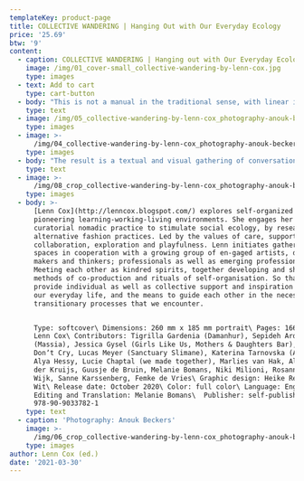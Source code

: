 ```yaml
---
templateKey: product-page
title: COLLECTIVE WANDERING | Hanging Out with Our Everyday Ecology
price: '25.69'
btw: '9'
content:
  - caption: COLLECTIVE WANDERING | Hanging out with Our Everyday Ecology (2020)
    image: /img/01_cover-small_collective-wandering-by-lenn-cox.jpg
    type: images
  - text: Add to cart
    type: cart-button
  - body: "This is not a manual in the traditional sense, with linear instructions or guidelines – rather, it is a hopefully engaging and activating collection of insights, moments and encounters, experienced during my continuing artistic research On Tour. What started out as a solo adventure consciously evolved into a collaborative and collective journey.\n\n\rThe intention of this manual is to inspire and support kindred individuals who are in search of an alternative rhythm of learning-working-living. Sharing multiform co-production processes and rituals of self-organisation concerning our common everyday lives.\n\nAccompanying my own contributions, I have invited various practitioners who resonate with me on a personal and professional level to respond to our shared experiences, from and in relation to their respective practices."
    type: text
  - image: /img/05_collective-wandering-by-lenn-cox_photography-anouk-beckers.jpg
    type: images
  - image: >-
      /img/04_collective-wandering-by-lenn-cox_photography-anouk-beckers_lowres.jpg
    type: images
  - body: "The result is a textual and visual gathering of conversations, testimonials and observations, from essays to poetry, from clothing to recipes.\n\n\rI recognise the realisation of this publication as an extension of my curatorial practice, in which I initiate collaborative gatherings and spaces. This manual is such a space. I see it as a living document, an ongoing conversation. An open invitation to go on a playful adventure with your own everyday ecology."
    type: text
  - image: >-
      /img/08_crop_collective-wandering-by-lenn-cox_photography-anouk-beckers_lowres.jpg
    type: images
  - body: >-
      [Lenn Cox](http://lenncox.blogspot.com/) explores self-organized
      pioneering learning-working-living environments. She engages her
      curatorial nomadic practice to stimulate social ecology, by researching
      alternative fashion practices. Led by the values of care, support,
      collaboration, exploration and playfulness. Lenn initiates gatherings and
      spaces in cooperation with a growing group of en-gaged artists, designers,
      makers and thinkers; professionals as well as emerging professionals.
      Meeting each other as kindred spirits, together developing and sharing
      methods of co-production and rituals of self-organisation. So that these
      provide individual as well as collective support and inspiration around
      our everyday life, and the means to guide each other in the necessary
      transitionary processes that we encounter.


      Type: softcover\ Dimensions: 260 mm x 185 mm portrait\ Pages: 166\ Editor:
      Lenn Cox\ Contributors: Tigrilla Gardenia (Damanhur), Sepideh Ardalani
      (Massia), Jessica Gysel (Girls Like Us, Mothers & Daughters Bar), Tomboys
      Donʼt Cry, Lucas Meyer (Sanctuary Slimane), Katerina Tarnovska (Asgarda),
      Alya Hessy, Lucie Chaptal (we made together), Marlies van Hak, Aliki van
      der Kruijs, Guusje de Bruin, Melanie Bomans, Niki Milioni, Rosanne van
      Wijk, Sanne Karssenberg, Femke de Vries\ Graphic design: Heike Renée de
      Wit\ Release date: October 2020\ Color: full color\ Language: English\
      Editing and Translation: Melanie Bomans\  Publisher: self-published\ ISBN:
      978-90-9033782-1
    type: text
  - caption: 'Photography: Anouk Beckers'
    image: >-
      /img/06_crop_collective-wandering-by-lenn-cox_photography-anouk-beckers_lowres.jpg
    type: images
author: Lenn Cox (ed.)
date: '2021-03-30'
---
```


